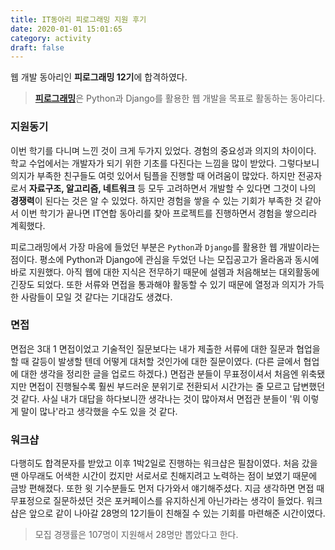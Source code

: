 ```yaml
---
title: IT동아리 피로그래밍 지원 후기 
date: 2020-01-01 15:01:65
category: activity
draft: false
---
```


웹 개발 동아리인 **피로그래밍 12기**에 합격하였다.

> [**피로그래밍**](https://www.facebook.com/p.rogramming3k)은 Python과 Django를 활용한 웹 개발을 목표로 활동하는 동아리다.

### 지원동기
이번 학기를 다니며 느낀 것이 크게 두가지 있었다. 경험의 중요성과 의지의 차이이다. 학교 수업에서는 개발자가 되기 위한 기초를 다진다는 느낌을 많이 받았다. 그렇다보니 의지가 부족한 친구들도 여럿 있어서 팀플을 진행할 때 어려움이 많았다. 하지만 전공자로서 **자료구조, 알고리즘, 네트워크** 등 모두 고려하면서 개발할 수 있다면 그것이 나의 **경쟁력**이 된다는 것은 알 수 있었다. 하지만 경험을 쌓을 수 있는 기회가 부족한 것 같아서 이번 학기가 끝나면 IT연합 동아리를 찾아 프로젝트를 진행하면서 경험을 쌓으리라 계획했다.

피로그래밍에서 가장 마음에 들었던 부분은 ```Python```과 ```Django```를 활용한 웹 개발이라는 점이다. 평소에 Python과 Django에 관심을 두었던 나는 모집공고가 올라옴과 동시에 바로 지원했다. 아직 웹에 대한 지식은 전무하기 때문에 설렘과 처음해보는 대외활동에 긴장도 되었다. 또한 서류와 면접을 통과해야 활동할 수 있기 때문에 열정과 의지가 가득한 사람들이 모일 것 같다는 기대감도 생겼다.

### 면접
면접은 3대 1 면접이었고 기술적인 질문보다는 내가 제출한 서류에 대한 질문과 협업을 할 때 갈등이 발생할 텐데 어떻게 대처할 것인가에 대한 질문이였다. (다른 글에서 협업에 대한 생각을 정리한 글을 업로드 하겠다.) 면접관 분들이 무표정이셔서 처음엔 위축됐지만 면접이 진행될수록 훨씬 부드러운 분위기로 전환되서 시간가는 줄 모르고 답변했던 것 같다. 사실 내가 대답을 하다보니깐 생각나는 것이 많아져서 면접관 분들이 '뭐 이렇게 말이 많나'라고 생각했을 수도 있을 것 같다.

### 워크샵
다행히도 합격문자를 받았고 이후 1박2일로 진행하는 워크샵은 필참이였다. 처음 갔을 땐 아무래도 어색한 시간이 컸지만 서로서로 친해지려고 노력하는 점이 보였기 때문에 금방 편해졌다. 또한 윗 기수분들도 먼저 다가와서 얘기해주셨다. 지금 생각하면 면접 때 무표정으로 질문하셨던 것은 포커페이스를 유지하신게 아닌가라는 생각이 들었다. 워크샵은 앞으로 같이 나아갈 28명의 12기들이 친해질 수 있는 기회를 마련해준 시간이였다.

> 모집 경쟁률은 107명이 지원해서 28명만 뽑았다고 한다.